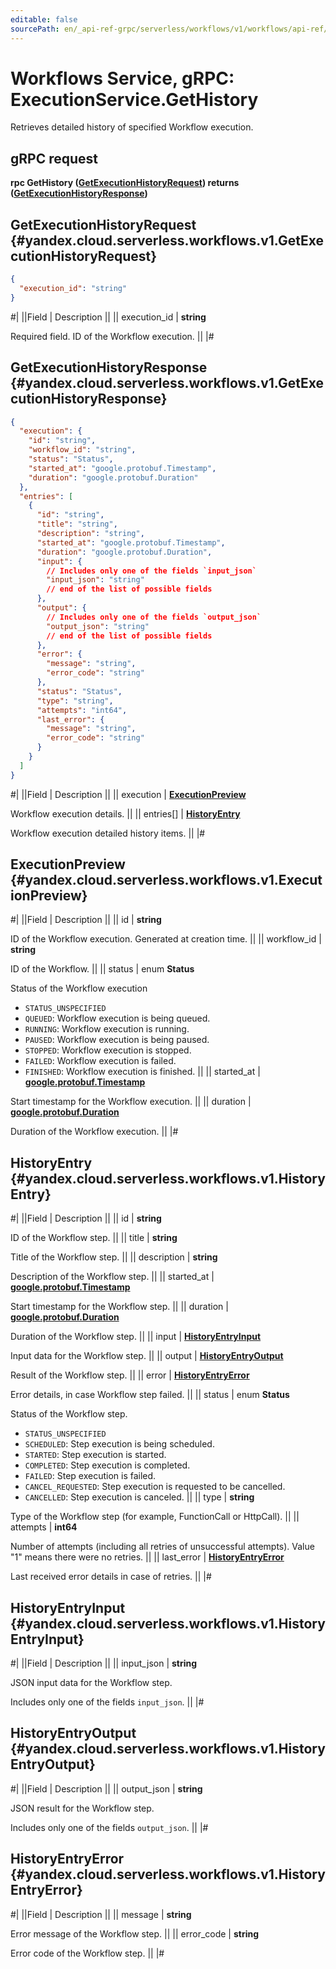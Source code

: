 ```yaml
---
editable: false
sourcePath: en/_api-ref-grpc/serverless/workflows/v1/workflows/api-ref/grpc/Execution/getHistory.md
---
```


# Workflows Service, gRPC: ExecutionService.GetHistory

Retrieves detailed history of specified Workflow execution.

## gRPC request

**rpc GetHistory ([GetExecutionHistoryRequest](#yandex.cloud.serverless.workflows.v1.GetExecutionHistoryRequest)) returns ([GetExecutionHistoryResponse](#yandex.cloud.serverless.workflows.v1.GetExecutionHistoryResponse))**

## GetExecutionHistoryRequest {#yandex.cloud.serverless.workflows.v1.GetExecutionHistoryRequest}

```json
{
  "execution_id": "string"
}
```

#|
||Field | Description ||
|| execution_id | **string**

Required field. ID of the Workflow execution. ||
|#

## GetExecutionHistoryResponse {#yandex.cloud.serverless.workflows.v1.GetExecutionHistoryResponse}

```json
{
  "execution": {
    "id": "string",
    "workflow_id": "string",
    "status": "Status",
    "started_at": "google.protobuf.Timestamp",
    "duration": "google.protobuf.Duration"
  },
  "entries": [
    {
      "id": "string",
      "title": "string",
      "description": "string",
      "started_at": "google.protobuf.Timestamp",
      "duration": "google.protobuf.Duration",
      "input": {
        // Includes only one of the fields `input_json`
        "input_json": "string"
        // end of the list of possible fields
      },
      "output": {
        // Includes only one of the fields `output_json`
        "output_json": "string"
        // end of the list of possible fields
      },
      "error": {
        "message": "string",
        "error_code": "string"
      },
      "status": "Status",
      "type": "string",
      "attempts": "int64",
      "last_error": {
        "message": "string",
        "error_code": "string"
      }
    }
  ]
}
```

#|
||Field | Description ||
|| execution | **[ExecutionPreview](#yandex.cloud.serverless.workflows.v1.ExecutionPreview)**

Workflow execution details. ||
|| entries[] | **[HistoryEntry](#yandex.cloud.serverless.workflows.v1.HistoryEntry)**

Workflow execution detailed history items. ||
|#

## ExecutionPreview {#yandex.cloud.serverless.workflows.v1.ExecutionPreview}

#|
||Field | Description ||
|| id | **string**

ID of the Workflow execution. Generated at creation time. ||
|| workflow_id | **string**

ID of the Workflow. ||
|| status | enum **Status**

Status of the Workflow execution

- `STATUS_UNSPECIFIED`
- `QUEUED`: Workflow execution is being queued.
- `RUNNING`: Workflow execution is running.
- `PAUSED`: Workflow execution is being paused.
- `STOPPED`: Workflow execution is stopped.
- `FAILED`: Workflow execution is failed.
- `FINISHED`: Workflow execution is finished. ||
|| started_at | **[google.protobuf.Timestamp](https://developers.google.com/protocol-buffers/docs/reference/google.protobuf#timestamp)**

Start timestamp for the Workflow execution. ||
|| duration | **[google.protobuf.Duration](https://developers.google.com/protocol-buffers/docs/reference/csharp/class/google/protobuf/well-known-types/duration)**

Duration of the Workflow execution. ||
|#

## HistoryEntry {#yandex.cloud.serverless.workflows.v1.HistoryEntry}

#|
||Field | Description ||
|| id | **string**

ID of the Workflow step. ||
|| title | **string**

Title of the Workflow step. ||
|| description | **string**

Description of the Workflow step. ||
|| started_at | **[google.protobuf.Timestamp](https://developers.google.com/protocol-buffers/docs/reference/google.protobuf#timestamp)**

Start timestamp for the Workflow step. ||
|| duration | **[google.protobuf.Duration](https://developers.google.com/protocol-buffers/docs/reference/csharp/class/google/protobuf/well-known-types/duration)**

Duration of the Workflow step. ||
|| input | **[HistoryEntryInput](#yandex.cloud.serverless.workflows.v1.HistoryEntryInput)**

Input data for the Workflow step. ||
|| output | **[HistoryEntryOutput](#yandex.cloud.serverless.workflows.v1.HistoryEntryOutput)**

Result of the Workflow step. ||
|| error | **[HistoryEntryError](#yandex.cloud.serverless.workflows.v1.HistoryEntryError)**

Error details, in case Workflow step failed. ||
|| status | enum **Status**

Status of the Workflow step.

- `STATUS_UNSPECIFIED`
- `SCHEDULED`: Step execution is being scheduled.
- `STARTED`: Step execution is started.
- `COMPLETED`: Step execution is completed.
- `FAILED`: Step execution is failed.
- `CANCEL_REQUESTED`: Step execution is requested to be cancelled.
- `CANCELLED`: Step execution is canceled. ||
|| type | **string**

Type of the Workflow step (for example, FunctionCall or HttpCall). ||
|| attempts | **int64**

Number of attempts (including all retries of unsuccessful attempts). Value "1" means there were no retries. ||
|| last_error | **[HistoryEntryError](#yandex.cloud.serverless.workflows.v1.HistoryEntryError)**

Last received error details in case of retries. ||
|#

## HistoryEntryInput {#yandex.cloud.serverless.workflows.v1.HistoryEntryInput}

#|
||Field | Description ||
|| input_json | **string**

JSON input data for the Workflow step.

Includes only one of the fields `input_json`. ||
|#

## HistoryEntryOutput {#yandex.cloud.serverless.workflows.v1.HistoryEntryOutput}

#|
||Field | Description ||
|| output_json | **string**

JSON result for the Workflow step.

Includes only one of the fields `output_json`. ||
|#

## HistoryEntryError {#yandex.cloud.serverless.workflows.v1.HistoryEntryError}

#|
||Field | Description ||
|| message | **string**

Error message of the Workflow step. ||
|| error_code | **string**

Error code of the Workflow step. ||
|#